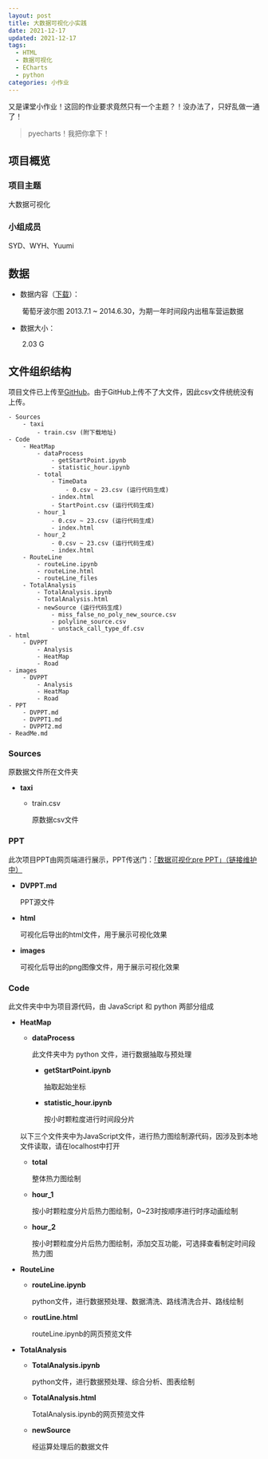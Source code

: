 ```yaml
---
layout: post
title: 大数据可视化小实践
date: 2021-12-17
updated: 2021-12-17
tags: 
  - HTML
  - 数据可视化
  - ECharts
  - python
categories: 小作业
---
```


又是课堂小作业！这回的作业要求竟然只有一个主题？！没办法了，只好乱做一通了！

<div class="primary">

> pyecharts！我把你拿下！

</div>

<!-- more -->

## 项目概览

### 项目主题

大数据可视化

### 小组成员

SYD、WYH、Yuumi



## 数据

* 数据内容（[下载](https://www.kaggle.com/crailtap/taxi-trajectory/download)）：

  ​	葡萄牙波尔图 2013.7.1 ~ 2014.6.30，为期一年时间段内出租车营运数据

* 数据大小：

  ​	2.03 G
  
  

## 文件组织结构

项目文件已上传至[GitHub](https://github.com/Yuumi0221/BigDataVisualization)。由于GitHub上传不了大文件，因此csv文件统统没有上传。

```
- Sources
	- taxi
		- train.csv (附下载地址)
- Code
	- HeatMap
		- dataProcess
			- getStartPoint.ipynb
			- statistic_hour.ipynb
		- total
			- TimeData
				- 0.csv ~ 23.csv (运行代码生成)
			- index.html
			- StartPoint.csv (运行代码生成)
		- hour_1
			- 0.csv ~ 23.csv (运行代码生成)
			- index.html
		- hour_2
			- 0.csv ~ 23.csv (运行代码生成)
			- index.html
	- RouteLine
		- routeLine.ipynb
		- routeLine.html
		- routeLine_files
	- TotalAnalysis
		- TotalAnalysis.ipynb
		- TotalAnalysis.html
		- newSource (运行代码生成)
			- miss_false_no_poly_new_source.csv
			- polyline_source.csv
			- unstack_call_type_df.csv
- html
	- DVPPT
		- Analysis
		- HeatMap
		- Road
- images
	- DVPPT
		- Analysis
		- HeatMap
		- Road
- PPT
	- DVPPT.md
	- DVPPT1.md
	- DVPPT2.md
- ReadMe.md
```

### Sources

原数据文件所在文件夹

- **taxi**

  - train.csv

    原数据csv文件

### PPT

此次项目PPT由网页端进行展示，PPT传送门：[「数据可视化pre PPT」（链接维护中）](https://yuumi.link/404)

* **DVPPT.md**

  PPT源文件
  
* **html**

  可视化后导出的html文件，用于展示可视化效果

* **images**

  可视化后导出的png图像文件，用于展示可视化效果


### Code

此文件夹中中为项目源代码，由 JavaScript 和 python 两部分组成

- **HeatMap**

  - **dataProcess**

    此文件夹中为 python 文件，进行数据抽取与预处理

    - **getStartPoint.ipynb**

      抽取起始坐标

    - **statistic_hour.ipynb**
    
      按小时颗粒度进行时间段分片

  以下三个文件夹中为JavaScript文件，进行热力图绘制源代码，因涉及到本地文件读取，请在localhost中打开

  - **total**

     整体热力图绘制

  - **hour_1**

     按小时颗粒度分片后热力图绘制，0~23时按顺序进行时序动画绘制

  - **hour_2**

     按小时颗粒度分片后热力图绘制，添加交互功能，可选择查看制定时间段热力图

* **RouteLine**

  - **routeLine.ipynb**

     python文件，进行数据预处理、数据清洗、路线清洗合并、路线绘制

  - **routLine.html**

     routeLine.ipynb的网页预览文件

* **TotalAnalysis**

  - **TotalAnalysis.ipynb**

     python文件，进行数据预处理、综合分析、图表绘制

  - **TotalAnalysis.html**

     TotalAnalysis.ipynb的网页预览文件
     
  - **newSource**
  
     经运算处理后的数据文件
